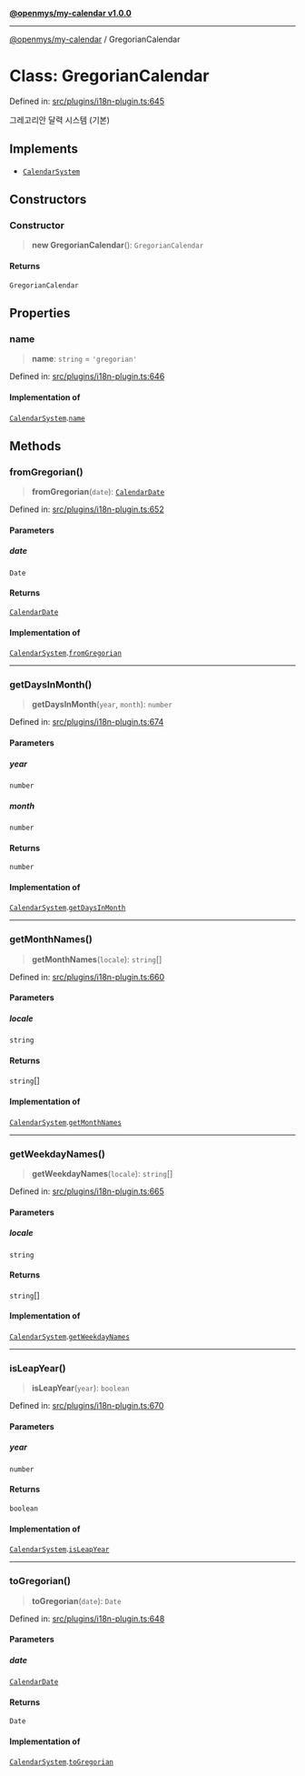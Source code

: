 [**@openmys/my-calendar v1.0.0**](../README.md)

***

[@openmys/my-calendar](../globals.md) / GregorianCalendar

# Class: GregorianCalendar

Defined in: [src/plugins/i18n-plugin.ts:645](https://github.com/openmys/my-calendar/blob/96ebce4306bfb6a4ab4c4297a9b422c56933c5da/src/plugins/i18n-plugin.ts#L645)

그레고리안 달력 시스템 (기본)

## Implements

- [`CalendarSystem`](../interfaces/CalendarSystem.md)

## Constructors

### Constructor

> **new GregorianCalendar**(): `GregorianCalendar`

#### Returns

`GregorianCalendar`

## Properties

### name

> **name**: `string` = `'gregorian'`

Defined in: [src/plugins/i18n-plugin.ts:646](https://github.com/openmys/my-calendar/blob/96ebce4306bfb6a4ab4c4297a9b422c56933c5da/src/plugins/i18n-plugin.ts#L646)

#### Implementation of

[`CalendarSystem`](../interfaces/CalendarSystem.md).[`name`](../interfaces/CalendarSystem.md#name)

## Methods

### fromGregorian()

> **fromGregorian**(`date`): [`CalendarDate`](../interfaces/CalendarDate.md)

Defined in: [src/plugins/i18n-plugin.ts:652](https://github.com/openmys/my-calendar/blob/96ebce4306bfb6a4ab4c4297a9b422c56933c5da/src/plugins/i18n-plugin.ts#L652)

#### Parameters

##### date

`Date`

#### Returns

[`CalendarDate`](../interfaces/CalendarDate.md)

#### Implementation of

[`CalendarSystem`](../interfaces/CalendarSystem.md).[`fromGregorian`](../interfaces/CalendarSystem.md#fromgregorian)

***

### getDaysInMonth()

> **getDaysInMonth**(`year`, `month`): `number`

Defined in: [src/plugins/i18n-plugin.ts:674](https://github.com/openmys/my-calendar/blob/96ebce4306bfb6a4ab4c4297a9b422c56933c5da/src/plugins/i18n-plugin.ts#L674)

#### Parameters

##### year

`number`

##### month

`number`

#### Returns

`number`

#### Implementation of

[`CalendarSystem`](../interfaces/CalendarSystem.md).[`getDaysInMonth`](../interfaces/CalendarSystem.md#getdaysinmonth)

***

### getMonthNames()

> **getMonthNames**(`locale`): `string`[]

Defined in: [src/plugins/i18n-plugin.ts:660](https://github.com/openmys/my-calendar/blob/96ebce4306bfb6a4ab4c4297a9b422c56933c5da/src/plugins/i18n-plugin.ts#L660)

#### Parameters

##### locale

`string`

#### Returns

`string`[]

#### Implementation of

[`CalendarSystem`](../interfaces/CalendarSystem.md).[`getMonthNames`](../interfaces/CalendarSystem.md#getmonthnames)

***

### getWeekdayNames()

> **getWeekdayNames**(`locale`): `string`[]

Defined in: [src/plugins/i18n-plugin.ts:665](https://github.com/openmys/my-calendar/blob/96ebce4306bfb6a4ab4c4297a9b422c56933c5da/src/plugins/i18n-plugin.ts#L665)

#### Parameters

##### locale

`string`

#### Returns

`string`[]

#### Implementation of

[`CalendarSystem`](../interfaces/CalendarSystem.md).[`getWeekdayNames`](../interfaces/CalendarSystem.md#getweekdaynames)

***

### isLeapYear()

> **isLeapYear**(`year`): `boolean`

Defined in: [src/plugins/i18n-plugin.ts:670](https://github.com/openmys/my-calendar/blob/96ebce4306bfb6a4ab4c4297a9b422c56933c5da/src/plugins/i18n-plugin.ts#L670)

#### Parameters

##### year

`number`

#### Returns

`boolean`

#### Implementation of

[`CalendarSystem`](../interfaces/CalendarSystem.md).[`isLeapYear`](../interfaces/CalendarSystem.md#isleapyear)

***

### toGregorian()

> **toGregorian**(`date`): `Date`

Defined in: [src/plugins/i18n-plugin.ts:648](https://github.com/openmys/my-calendar/blob/96ebce4306bfb6a4ab4c4297a9b422c56933c5da/src/plugins/i18n-plugin.ts#L648)

#### Parameters

##### date

[`CalendarDate`](../interfaces/CalendarDate.md)

#### Returns

`Date`

#### Implementation of

[`CalendarSystem`](../interfaces/CalendarSystem.md).[`toGregorian`](../interfaces/CalendarSystem.md#togregorian)
